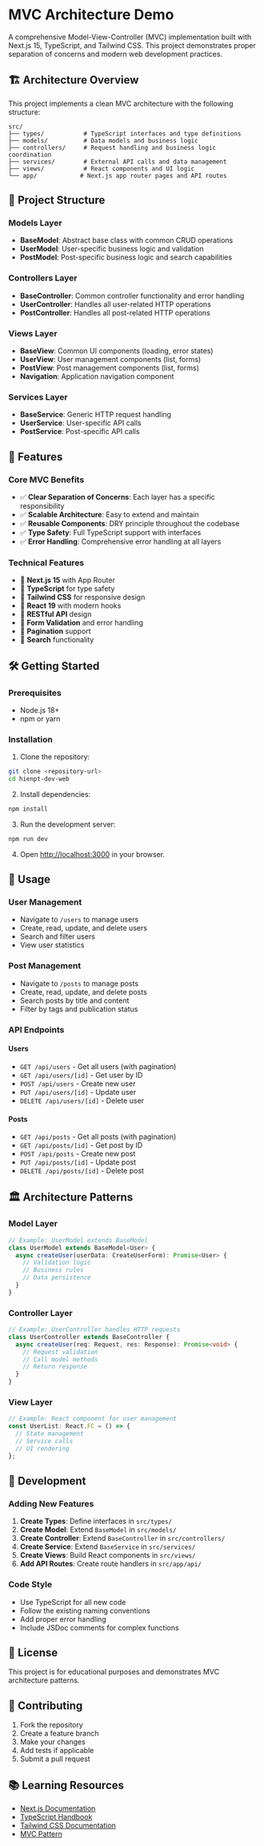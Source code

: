 # MVC Architecture Demo

A comprehensive Model-View-Controller (MVC) implementation built with Next.js 15, TypeScript, and Tailwind CSS. This project demonstrates proper separation of concerns and modern web development practices.

## 🏗️ Architecture Overview

This project implements a clean MVC architecture with the following structure:

```
src/
├── types/           # TypeScript interfaces and type definitions
├── models/          # Data models and business logic
├── controllers/     # Request handling and business logic coordination
├── services/        # External API calls and data management
├── views/           # React components and UI logic
└── app/            # Next.js app router pages and API routes
```

## 📁 Project Structure

### Models Layer
- **BaseModel**: Abstract base class with common CRUD operations
- **UserModel**: User-specific business logic and validation
- **PostModel**: Post-specific business logic and search capabilities

### Controllers Layer
- **BaseController**: Common controller functionality and error handling
- **UserController**: Handles all user-related HTTP operations
- **PostController**: Handles all post-related HTTP operations

### Views Layer
- **BaseView**: Common UI components (loading, error states)
- **UserView**: User management components (list, forms)
- **PostView**: Post management components (list, forms)
- **Navigation**: Application navigation component

### Services Layer
- **BaseService**: Generic HTTP request handling
- **UserService**: User-specific API calls
- **PostService**: Post-specific API calls

## 🚀 Features

### Core MVC Benefits
- ✅ **Clear Separation of Concerns**: Each layer has a specific responsibility
- ✅ **Scalable Architecture**: Easy to extend and maintain
- ✅ **Reusable Components**: DRY principle throughout the codebase
- ✅ **Type Safety**: Full TypeScript support with interfaces
- ✅ **Error Handling**: Comprehensive error handling at all layers

### Technical Features
- 🔧 **Next.js 15** with App Router
- 🔧 **TypeScript** for type safety
- 🔧 **Tailwind CSS** for responsive design
- 🔧 **React 19** with modern hooks
- 🔧 **RESTful API** design
- 🔧 **Form Validation** and error handling
- 🔧 **Pagination** support
- 🔧 **Search** functionality

## 🛠️ Getting Started

### Prerequisites
- Node.js 18+ 
- npm or yarn

### Installation

1. Clone the repository:
```bash
git clone <repository-url>
cd hienpt-dev-web
```

2. Install dependencies:
```bash
npm install
```

3. Run the development server:
```bash
npm run dev
```

4. Open [http://localhost:3000](http://localhost:3000) in your browser.

## 📖 Usage

### User Management
- Navigate to `/users` to manage users
- Create, read, update, and delete users
- Search and filter users
- View user statistics

### Post Management
- Navigate to `/posts` to manage posts
- Create, read, update, and delete posts
- Search posts by title and content
- Filter by tags and publication status

### API Endpoints

#### Users
- `GET /api/users` - Get all users (with pagination)
- `GET /api/users/[id]` - Get user by ID
- `POST /api/users` - Create new user
- `PUT /api/users/[id]` - Update user
- `DELETE /api/users/[id]` - Delete user

#### Posts
- `GET /api/posts` - Get all posts (with pagination)
- `GET /api/posts/[id]` - Get post by ID
- `POST /api/posts` - Create new post
- `PUT /api/posts/[id]` - Update post
- `DELETE /api/posts/[id]` - Delete post

## 🏛️ Architecture Patterns

### Model Layer
```typescript
// Example: UserModel extends BaseModel
class UserModel extends BaseModel<User> {
  async createUser(userData: CreateUserForm): Promise<User> {
    // Validation logic
    // Business rules
    // Data persistence
  }
}
```

### Controller Layer
```typescript
// Example: UserController handles HTTP requests
class UserController extends BaseController {
  async createUser(req: Request, res: Response): Promise<void> {
    // Request validation
    // Call model methods
    // Return response
  }
}
```

### View Layer
```typescript
// Example: React component for user management
const UserList: React.FC = () => {
  // State management
  // Service calls
  // UI rendering
};
```

## 🔧 Development

### Adding New Features

1. **Create Types**: Define interfaces in `src/types/`
2. **Create Model**: Extend `BaseModel` in `src/models/`
3. **Create Controller**: Extend `BaseController` in `src/controllers/`
4. **Create Service**: Extend `BaseService` in `src/services/`
5. **Create Views**: Build React components in `src/views/`
6. **Add API Routes**: Create route handlers in `src/app/api/`

### Code Style
- Use TypeScript for all new code
- Follow the existing naming conventions
- Add proper error handling
- Include JSDoc comments for complex functions

## 📝 License

This project is for educational purposes and demonstrates MVC architecture patterns.

## 🤝 Contributing

1. Fork the repository
2. Create a feature branch
3. Make your changes
4. Add tests if applicable
5. Submit a pull request

## 📚 Learning Resources

- [Next.js Documentation](https://nextjs.org/docs)
- [TypeScript Handbook](https://www.typescriptlang.org/docs/)
- [Tailwind CSS Documentation](https://tailwindcss.com/docs)
- [MVC Pattern](https://en.wikipedia.org/wiki/Model%E2%80%93view%E2%80%93controller)